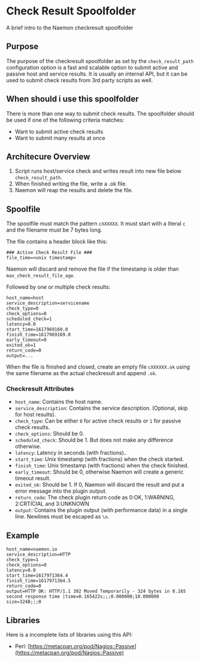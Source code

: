 # Check Result Spoolfolder

A brief intro to the Naemon checkresult spoolfolder

## Purpose
The purpose of the checkresult spoolfolder as set by the `check_result_path`
configuration option is a fast and scalable option to submit active and
passive host and service results. It is usually an internal API, but
it can be used to submit check results from 3rd party scripts as well.

## When should i use this spoolfolder
There is more than one way to submit check results. The spoolfolder should
be used if one of the following criteria matches:

- Want to submit active check results
- Want to submit many results at once

## Architecure Overview

1. Script runs host/service check and writes result into
   new file below `check_result_path`.
2. When finished writing the file, write a .ok file.
3. Naemon will reap the results and delete the file.

## Spoolfile
The spoolfile must match the pattern `cXXXXXX`. It must start with a literal
`c` and the filename must be 7 bytes long.

The file contains a header block like this:
```
### Active Check Result File ###
file_time=<unix timestamp>
```

Naemon will discard and remove the file if the timestamp is older than `max_check_result_file_age`.

Followed by one or multiple check results:

```
host_name=host
service_description=servicename
check_type=0
check_options=0
scheduled_check=1
latency=0.0
start_time=1617969160.0
finish_time=1617969169.0
early_timeout=0
exited_ok=1
return_code=0
output=...
```

When the file is finished and closed, create an empty file `cXXXXXX.ok` using
the same filename as the actual checkresult and append `.ok`.

### Checkresult Attributes

 - `host_name`: Contains the host name.
 - `service_description`: Contains the service description. (Optional, skip for host results).
 - `check_type`: Can be either `0` for active check results or `1` for passive check results.
 - `check_options`: Should be 0.
 - `scheduled_check`: Should be 1. But does not make any difference otherwise.
 - `latency`: Latency in seconds (with fractions)..
 - `start_time`: Unix timestamp (with fractions) when the check started.
 - `finish_time`: Unix timestamp (with fractions) when the check finished.
 - `early_timeout`: Should be 0, otherwise Naemon will create a generic timeout result.
 - `exited_ok`: Should be 1. If 0, Naemon will discard the result and put a error message into the plugin output.
 - `return_code`: The check plugin return code as 0:OK, 1:WARNING, 2:CRTICIAL and 3:UNKNOWN
 - `output`: Contains the plugin output (with performance data) in a single line. Newlines must be escaped as `\n`.


## Example

```
host_name=naemon.io
service_description=HTTP
check_type=1
check_options=0
latency=0.0
start_time=1617971364.4
finish_time=1617971364.5
return_code=0
output=HTTP OK: HTTP/1.1 302 Moved Temporarily - 324 bytes in 0.165 second response time |time=0.165422s;;;0.000000;10.000000 size=324B;;;0
```


## Libraries

Here is a incomplete lists of libraries using this API:

- Perl: [https://metacpan.org/pod/Nagios::Passive](https://metacpan.org/pod/Nagios::Passive)
